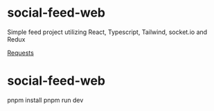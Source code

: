 # social-feed-web

Simple feed project utilizing React, Typescript, Tailwind, socket.io and Redux

[Requests](https://1drv.ms/u/s!AuxUvWPzhPAjeXXw-qOZBTK2bWc?e=ZjvBgf)

# social-feed-web

pnpm install
pnpm run dev

